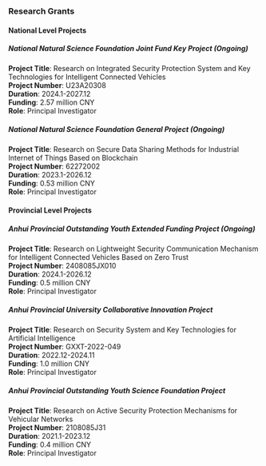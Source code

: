 ### Research Grants

#### National Level Projects

##### National Natural Science Foundation Joint Fund Key Project (Ongoing)
**Project Title**: Research on Integrated Security Protection System and Key Technologies for Intelligent Connected Vehicles  
**Project Number**: U23A20308  
**Duration**: 2024.1-2027.12  
**Funding**: 2.57 million CNY  
**Role**: Principal Investigator

##### National Natural Science Foundation General Project (Ongoing)
**Project Title**: Research on Secure Data Sharing Methods for Industrial Internet of Things Based on Blockchain  
**Project Number**: 62272002  
**Duration**: 2023.1-2026.12  
**Funding**: 0.53 million CNY  
**Role**: Principal Investigator

#### Provincial Level Projects

##### Anhui Provincial Outstanding Youth Extended Funding Project (Ongoing)
**Project Title**: Research on Lightweight Security Communication Mechanism for Intelligent Connected Vehicles Based on Zero Trust  
**Project Number**: 2408085JX010  
**Duration**: 2024.1-2026.12  
**Funding**: 0.5 million CNY  
**Role**: Principal Investigator

##### Anhui Provincial University Collaborative Innovation Project
**Project Title**: Research on Security System and Key Technologies for Artificial Intelligence  
**Project Number**: GXXT-2022-049  
**Duration**: 2022.12-2024.11  
**Funding**: 1.0 million CNY  
**Role**: Principal Investigator

##### Anhui Provincial Outstanding Youth Science Foundation Project
**Project Title**: Research on Active Security Protection Mechanisms for Vehicular Networks  
**Project Number**: 2108085J31  
**Duration**: 2021.1-2023.12  
**Funding**: 0.4 million CNY  
**Role**: Principal Investigator